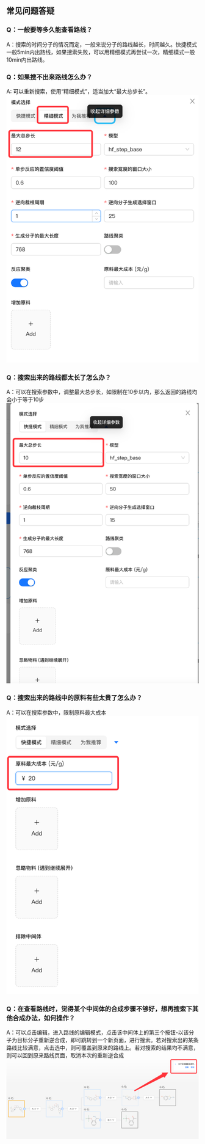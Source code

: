 ## 常见问题答疑

### Q：一般要等多久能查看路线？
A：搜索的时间分子的情况而定，一般来说分子的路线越长，时间越久。快捷模式一般5min内出路线，如果搜索失败，可以用精细模式再尝试一次，精细模式一般10min内出路线。


### Q：如果搜不出来路线怎么办？
A: 可以重新搜索，使用“精细模式”，适当加大“最大总步长”。
![](./images/img_94.png)

### Q：搜索出来的路线都太长了怎么办？
A：可以在搜索参数中，调整最大总步长，如限制在10步以内，那么返回的路线均会小于等于10步
![](./images/img_95.png)

### Q：搜索出来的路线中的原料有些太贵了怎么办？
A：可以在搜索参数中，限制原料最大成本
![](./images/img_96.png)


### Q：在查看路线时，觉得某个中间体的合成步骤不够好，想再搜索下其他合成办法，如何操作？
A：可以点击编辑，进入路线的编辑模式，点击该中间体上的第三个按钮-以该分子为目标分子重新逆合成，即可跳转到一个新页面，进行搜索。若对搜索出的某条路线比较满意，点击选中，则可覆盖到原来的路线上。若对搜索的结果均不满意，则可以回到原来路线页面，取消本次的重新逆合成
![](./images/img_97.png)